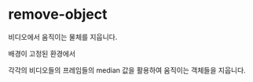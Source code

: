 # remove-object

비디오에서 움직이는 물체를 지웁니다.

배경이 고정된 환경에서 

각각의 비디오들의 프레임들의 median 값을 활용하여 움직이는 객체들을 지웁니다.

